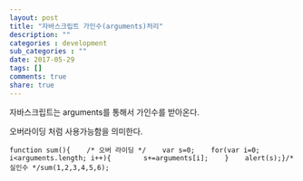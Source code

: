 ```yaml
---
layout: post
title: "자바스크립트 가인수(arguments)처리"
description: ""
categories : development
sub_categories : ""
date: 2017-05-29
tags: []
comments: true
share: true
---
```


자바스크립트는 arguments를 통해서 가인수를 받아온다.

오버라이딩 처럼 사용가능함을 의미한다.

  

    function sum(){    /* 오버 라이딩 */    var s=0;    for(var i=0; i<arguments.length; i++){        s+=arguments[i];    }    alert(s);}/* 실인수 */sum(1,2,3,4,5,6);

  


